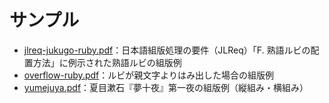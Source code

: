 # サンプル

- [jlreq-jukugo-ruby.pdf](../sample/jlreq-jukugo-ruby.pdf)：日本語組版処理の要件（JLReq）「F. 熟語ルビの配置方法」に例示された熟語ルビの組版例
- [overflow-ruby.pdf](../sample/overflow-ruby.pdf)：ルビが親文字よりはみ出した場合の組版例
- [yumejuya.pdf](../sample/yumejuya.pdf)：夏目漱石『夢十夜』第一夜の組版例（縦組み・横組み）
